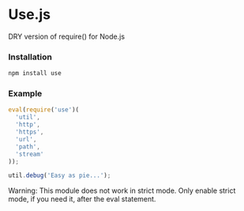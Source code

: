 Use.js
======

DRY version of require() for Node.js

### Installation ###

```bash
npm install use
```

### Example ###

```javascript
eval(require('use')(
  'util', 
  'http',
  'https',
  'url',
  'path',
  'stream'
));

util.debug('Easy as pie...');
```

Warning: This module does not work in strict mode. Only enable strict mode, if you need it, after the eval statement.

